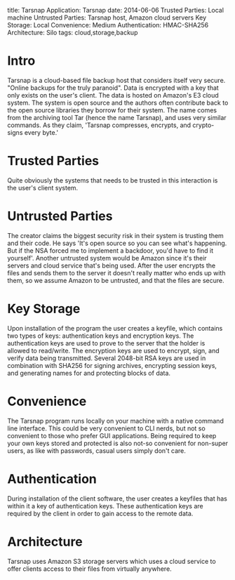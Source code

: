 title: Tarsnap 
Application: Tarsnap 
date: 2014-06-06 
Trusted Parties: Local machine
Untrusted Parties: Tarsnap host, Amazon cloud servers
Key Storage: Local 
Convenience: Medium 
Authentication: HMAC-SHA256 
Architecture: Silo 
tags: cloud,storage,backup

# Intro
Tarsnap is a cloud-based file backup host that considers itself very secure.
"Online backups for the truly paranoid". Data is encrypted with a key that only
exists on the user's client. The data is hosted on Amazon's E3 cloud system. The
system is open source and the authors often contribute back to the open source
libraries they borrow for their system. The name comes from the archiving tool
Tar (hence the name Tarsnap), and uses very similar commands. As they claim,
'Tarsnap compresses, encrypts, and crypto-signs every byte.' 

# Trusted Parties
Quite obviously the systems that needs to be trusted in this interaction is the
user's client system.

# Untrusted Parties
The creator claims the biggest security risk in their system is trusting them
and their code. He says 'It's open source so you can see what's happening. But
if the NSA forced me to implement a backdoor, you'd have to find it yourself'.
Another untrusted system would be Amazon since it's their servers and cloud
service that's being used. After the user encrypts the files and sends them
to the server it doesn't really matter who ends up with them, so we assume
Amazon to be untrusted, and that the files are secure.

# Key Storage
Upon installation of the program the user creates a keyfile, which contains two
types of keys: authentication keys and encryption keys. The authentication keys
are used to prove to the server that the holder is allowed to read/write. The
encryption keys are used to encrypt, sign, and verify data being transmitted.
Several 2048-bit RSA keys are used in combination with SHA256 for signing
archives, encrypting session keys, and generating names for and protecting
blocks of data. 

# Convenience
The Tarsnap program runs locally on your machine with a native command line
interface. This could be very convenient to CLI nerds, but not so convenient to
those who prefer GUI applications. Being required to keep your own keys stored
and protected is also not-so convenient for non-super users, as like with
passwords, casual users simply don't care.

# Authentication
During installation of the client software, the user creates a keyfiles that has
within it a key of authentication keys. These authentication keys are required
by the client in order to gain access to the remote data.


# Architecture
Tarsnap uses Amazon S3 storage servers which uses a cloud service to offer
clients access to their files from virtually anywhere.


